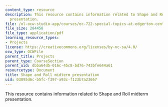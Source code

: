 ```yaml
---
content_type: resource
description: This resource contains information related to Shape and Roll midterm
  presentation.
file: /ol-ocw-studio-app/courses/ec-722-special-topics-at-edgerton-center-developing-world-prosthetics-spring-2010/03895d6cb5fcf397a93cf123b7a23667_MITEC_722S10_shpnrol_mdtrm.pdf
file_size: 284458
file_type: application/pdf
learning_resource_types:
- Projects
license: https://creativecommons.org/licenses/by-nc-sa/4.0/
ocw_type: OCWFile
parent_title: Projects
parent_type: CourseSection
parent_uid: dbba64d5-016c-45c8-bd76-743bfe644a61
resourcetype: Document
title: Shape and Roll midterm presentation
uid: 03895d6c-b5fc-f397-a93c-f123b7a23667
---
```

This resource contains information related to Shape and Roll midterm presentation.